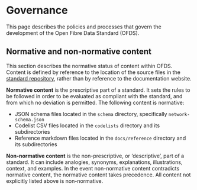 # Governance

This page describes the policies and processes that govern the development of the Open Fibre Data Standard (OFDS).

## Normative and non-normative content

This section describes the normative status of content within OFDS. Content is defined by reference to the location of the source files in the [standard repository](https://github.com/Open-Telecoms-Data/open-fibre-data-standard), rather than by reference to the documentation website.

**Normative content** is the prescriptive part of a standard. It sets the rules to be followed in order to be evaluated as compliant with the standard, and from which no deviation is permitted.  The following content is normative:

* JSON schema files located in the `schema` directory, specifically `network-schema.json`
* Codelist CSV files located in the `codelists` directory and its subdirectories
* Reference markdown files located in the `docs/reference` directory and its subdirectories

**Non-normative content** is the non-prescriptive, or ‘descriptive’, part of a standard. It can include analogies, synonyms, explanations, illustrations, context, and examples. In the event non-normative content contradicts normative content, the normative content takes precedence. All content not explicitly listed above is non-normative.

